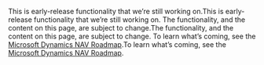 <span data-ttu-id="b857e-101">This is early-release functionality that we’re still working on.</span><span class="sxs-lookup"><span data-stu-id="b857e-101">This is early-release functionality that we’re still working on.</span></span> <span data-ttu-id="b857e-102">The functionality, and the content on this page, are subject to change.</span><span class="sxs-lookup"><span data-stu-id="b857e-102">The functionality, and the content on this page, are subject to change.</span></span> <span data-ttu-id="b857e-103">To learn what’s coming, see the [Microsoft Dynamics NAV Roadmap](https://go.microsoft.com/fwlink/?linkid=842139).</span><span class="sxs-lookup"><span data-stu-id="b857e-103">To learn what’s coming, see the [Microsoft Dynamics NAV Roadmap](https://go.microsoft.com/fwlink/?linkid=842139).</span></span>